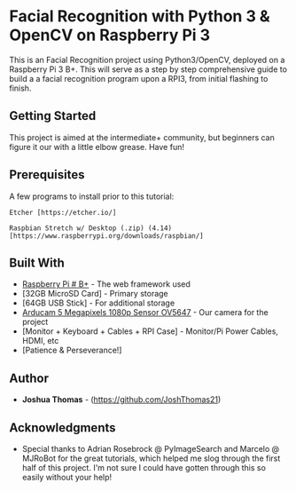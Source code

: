 # Facial Recognition with Python 3 & OpenCV on Raspberry Pi 3

This is an Facial Recognition project using Python3/OpenCV, deployed on a Raspberry Pi 3 B+. This will serve as a step by step comprehensive guide to build a a facial recognition program upon a RPI3, from initial flashing to finish. 


## Getting Started

This project is aimed at the intermediate+ community, but beginners can figure it our with a little elbow grease. Have fun!


## Prerequisites

A few programs to install prior to this tutorial:

```
Etcher [https://etcher.io/]

Raspbian Stretch w/ Desktop (.zip) (4.14) [https://www.raspberrypi.org/downloads/raspbian/]
```


## Built With

* [Raspberry Pi # B+](https://www.raspberrypi.org/products/raspberry-pi-3-model-b/) - The web framework used
* [32GB MicroSD Card] - Primary storage
* [64GB USB Stick] - For additional storage
* [Arducam 5 Megapixels 1080p Sensor OV5647](https://www.amazon.com/gp/product/B012V1HEP4/ref=oh_aui_detailpage_o01_s00?ie=UTF8&psc=1) - Our camera for the project
* [Monitor + Keyboard + Cables + RPI Case] - Monitor/Pi Power Cables, HDMI, etc
* [Patience & Perseverance!]


## Author

* **Joshua Thomas** - (https://github.com/JoshThomas21)


## Acknowledgments

* Special thanks to Adrian Rosebrock @ PyImageSearch and Marcelo @ MJRoBot for the great tutorials, which helped me slog through the first half of this project. I'm not sure I could have gotten through this so easily without your help!
